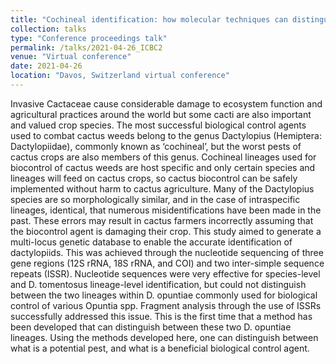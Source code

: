 ```yaml
---
title: "Cochineal identification: how molecular techniques can distinguish between biological control agents and agricultural pests."
collection: talks
type: "Conference proceedings talk"
permalink: /talks/2021-04-26_ICBC2
venue: "Virtual conference"
date: 2021-04-26
location: "Davos, Switzerland virtual conference"
---
```


Invasive Cactaceae cause considerable damage to ecosystem function and agricultural
practices around the world but some cacti are also important and valued crop species. The most
successful biological control agents used to combat cactus weeds belong to the
genus Dactylopius (Hemiptera: Dactylopiidae), commonly known as ‘cochineal’, but the worst
pests of cactus crops are also members of this genus. Cochineal lineages used for biocontrol of
cactus weeds are host specific and only certain species and lineages will feed on cactus crops,
so cactus biocontrol can be safely implemented without harm to cactus agriculture. Many of
the Dactylopius species are so morphologically similar, and in the case of intraspecific lineages,
identical, that numerous misidentifications have been made in the past. These errors may result
in cactus farmers incorrectly assuming that the biocontrol agent is damaging their crop. This
study aimed to generate a multi-locus genetic database to enable the accurate identification of
dactylopiids. This was achieved through the nucleotide sequencing of three gene regions (12S
rRNA, 18S rRNA, and COI) and two inter-simple sequence repeats (ISSR). Nucleotide
sequences were very effective for species-level and D. tomentosus lineage-level identification,
but could not distinguish between the two lineages within D. opuntiae commonly used for
biological control of various Opuntia spp. Fragment analysis through the use of ISSRs
successfully addressed this issue. This is the first time that a method has been developed that
can distinguish between these two D. opuntiae lineages. Using the methods developed here,
one can distinguish between what is a potential pest, and what is a beneficial biological control
agent.
